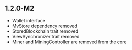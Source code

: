 1.2.0-M2
--------

* Wallet interface
* MvStore dependency removed
* StoredBlockchain trait removed
* ViewSynchronizer trait removed
* Miner and MiningController are removed from the core